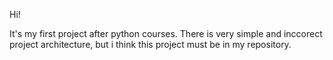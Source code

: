 Hi!

It's my first project after python courses. There is very simple and inccorect project architecture, but i think this project must be in my repository.
